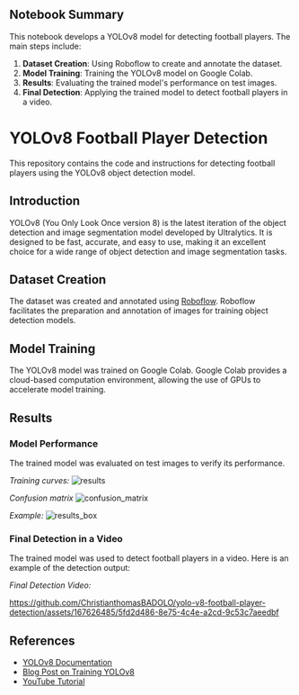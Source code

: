 ## Notebook Summary

This notebook develops a YOLOv8 model for detecting football players. The main steps include:

1. **Dataset Creation**: Using Roboflow to create and annotate the dataset.
2. **Model Training**: Training the YOLOv8 model on Google Colab.
3. **Results**: Evaluating the trained model's performance on test images.
4. **Final Detection**: Applying the trained model to detect football players in a video.


# YOLOv8 Football Player Detection

This repository contains the code and instructions for detecting football players using the YOLOv8 object detection model.

## Introduction

YOLOv8 (You Only Look Once version 8) is the latest iteration of the object detection and image segmentation model developed by Ultralytics. It is designed to be fast, accurate, and easy to use, making it an excellent choice for a wide range of object detection and image segmentation tasks.

## Dataset Creation

The dataset was created and annotated using [Roboflow](https://roboflow.com/). Roboflow facilitates the preparation and annotation of images for training object detection models.

## Model Training

The YOLOv8 model was trained on Google Colab. Google Colab provides a cloud-based computation environment, allowing the use of GPUs to accelerate model training.


## Results

### Model Performance

The trained model was evaluated on test images to verify its performance.

*Training curves:*
![results](https://github.com/ChristianthomasBADOLO/yolo-v8-football-player-detection/assets/167626485/ad471afd-b05c-4e8b-841a-740c231704b1)

*Confusion matrix*
![confusion_matrix](https://github.com/ChristianthomasBADOLO/yolo-v8-football-player-detection/assets/167626485/24365e33-0612-4355-a8ea-c08fc32a0440)

*Example:*
![results_box](https://github.com/ChristianthomasBADOLO/yolo-v8-football-player-detection/assets/167626485/83ed2a0e-d571-43c1-bcef-d1bacbc9b86d)

### Final Detection in a Video

The trained model was used to detect football players in a video. Here is an example of the detection output:

*Final Detection Video:*

https://github.com/ChristianthomasBADOLO/yolo-v8-football-player-detection/assets/167626485/5fd2d486-8e75-4c4e-a2cd-9c53c7aeedbf

## References

- [YOLOv8 Documentation](https://github.com/ultralytics/ultralytics)
- [Blog Post on Training YOLOv8](https://blog.roboflow.com/how-to-train-yolov8-on-a-custom-dataset)
- [YouTube Tutorial](https://youtu.be/wuZtUMEiKWY)
